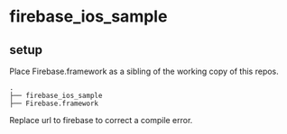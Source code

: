 firebase_ios_sample
===================

## setup

Place Firebase.framework as a sibling of the working copy of this repos.

    .
    ├── firebase_ios_sample
    ├── Firebase.framework

Replace url to firebase to correct a compile error.
